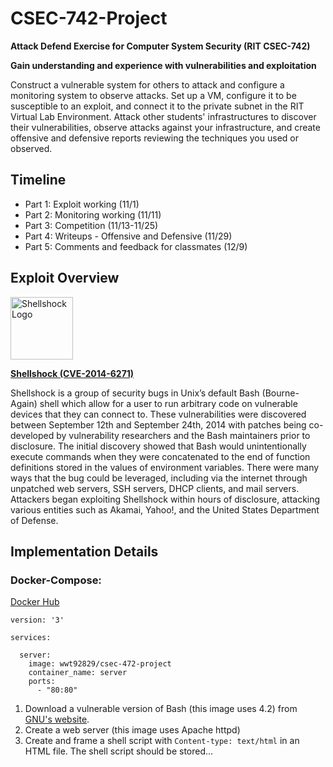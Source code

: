 # CSEC-742-Project
**Attack Defend Exercise for Computer System Security (RIT CSEC-742)**

**Gain understanding and experience with vulnerabilities and exploitation**

Construct a vulnerable system for others to attack and configure a monitoring system to observe attacks. Set up a VM, configure it to be susceptible to an exploit, and connect it to the private subnet in the RIT Virtual Lab Environment. Attack other students' infrastructures to discover their vulnerabilities, observe attacks against your infrastructure, and create offensive and defensive reports reviewing the techniques you used or observed.

## Timeline
- Part 1: Exploit working (11/1)
- Part 2: Monitoring working (11/11)
- Part 3: Competition (11/13-11/25)
- Part 4: Writeups - Offensive and Defensive (11/29)
- Part 5: Comments and feedback for classmates (12/9)

## Exploit Overview
<img src="https://upload.wikimedia.org/wikipedia/commons/thumb/4/44/Shellshock-bug.png/1024px-Shellshock-bug.png" alt="Shellshock Logo" width="100"/>

**[Shellshock (CVE-2014-6271)](https://www.exploit-db.com/exploits/34765)**

Shellshock is a group of security bugs in Unix’s default Bash (Bourne-Again) shell which allow for a user to run arbitrary code on vulnerable devices that they can connect to. These vulnerabilities were discovered between September 12th and September 24th, 2014 with patches being co-developed by vulnerability researchers and the Bash maintainers prior to disclosure.  The initial discovery showed that Bash would unintentionally execute commands when they were concatenated to the end of function definitions stored in the values of environment variables. There were many ways that the bug could be leveraged, including via the internet through unpatched web servers, SSH servers, DHCP clients, and mail servers. Attackers began exploiting Shellshock within hours of disclosure, attacking various entities such as Akamai, Yahoo!, and the United States Department of Defense.

## Implementation Details

### Docker-Compose:
[Docker Hub](https://hub.docker.com/r/wwt92829/csec-472-project)
```
version: '3'

services:

  server:
    image: wwt92829/csec-472-project
    container_name: server
    ports:
      - "80:80"
```
1. Download a vulnerable version of Bash (this image uses 4.2) from [GNU's website](http://ftpmirror.gnu.org/bash/).
2. Create a web server (this image uses Apache httpd)
3. Create and frame a shell script with `Content-type: text/html` in an HTML file. The shell script should be stored...
